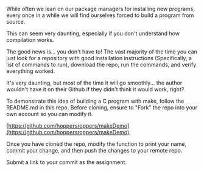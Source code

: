 While often we lean on our package managers for installing new programs,
every once in a while we will find ourselves forced to build a program
from source.

This can seem very daunting, especially if you don't understand how
compilation works.

The good news is... you don't have to! The vast majority of the time you
can just look for a repository with good installation instructions
(Specifically, a list of commands to run), download the repo, run the
commands, and verify everything worked.

It's very daunting, but most of the time it will go smoothly... the
author wouldn't have it on their Github if they didn't think it would
work, right?

To demonstrate this idea of building a C program with make, follow the
README.md in this repo. Before cloning, ensure to "Fork" the repo into
your own account so you can modify it.

[https://github.com/hoppersroppers/makeDemo](https://github.com/hoppersroppers/makeDemo)

Once you have cloned the repo, modify the function to print your name,
commit your change, and then push the changes to your remote repo.

Submit a link to your commit as the assignment.
